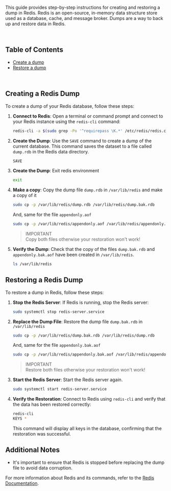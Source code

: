 This guide provides step-by-step instructions for creating and restoring a dump in Redis. Redis is an open-source, in-memory data structure store used as a database, cache, and message broker. Dumps are a way to back up and restore data in Redis.

<br />

## Table of Contents

- [Create a dump](#create-a-dump)
- [Restore a dump](#restore-a-dump)

<br />

## Creating a Redis Dump <a id="create-a-dump"></a>

To create a dump of your Redis database, follow these steps:

1. **Connect to Redis**: Open a terminal or command prompt and connect to your Redis instance using the `redis-cli` command:

   ```bash
   redis-cli -a $(sudo grep -Po '^requirepass \K.*' /etc/redis/redis.conf)
   ```

2. **Create the Dump**: Use the `SAVE` command to create a dump of the current database. This command saves the dataset to a file called `dump.rdb` in the Redis data directory.

   ```bash
   SAVE
   ```

3. **Create the Dump**: Exit redis environment

   ```bash
   exit
   ```

4. **Make a copy**: Copy the dump file `dump.rdb` in `/var/lib/redis` and make a copy of it

   ```bash
   sudo cp -p /var/lib/redis/dump.rdb /var/lib/redis/dump.bak.rdb
   ```

   And, same for the file `appendonly.aof`

   ```bash
   sudo cp -p /var/lib/redis/appendonly.aof /var/lib/redis/appendonly.bak.aof
   ```

   > IMPORTANT <br />
   > Copy both files otherwise your restoration won't work!

5. **Verify the Dump**: Check that the copy of the files `dump.bak.rdb` and `appendonly.bak.aof` have been created in `/var/lib/redis`.

   ```bash
   ls /var/lib/redis
   ```

## Restoring a Redis Dump <a id="restore-a-dump"></a>

To restore a dump in Redis, follow these steps:

1. **Stop the Redis Server**: If Redis is running, stop the Redis server:

   ```bash
   sudo systemctl stop redis-server.service
   ```

2. **Replace the Dump File**: Restore the dump file `dump.bak.rdb` in `/var/lib/redis`

   ```bash
   sudo cp -p /var/lib/redis/dump.bak.rdb /var/lib/redis/dump.rdb
   ```

   And, same for the file `appendonly.bak.aof`

   ```bash
   sudo cp -p /var/lib/redis/appendonly.bak.aof /var/lib/redis/appendonly.aof
   ```

   > IMPORTANT <br />
   > Restore both files otherwise your restoration won't work!

3. **Start the Redis Server**: Start the Redis server again.

   ```bash
   sudo systemctl start redis-server.service
   ```

4. **Verify the Restoration**: Connect to Redis using `redis-cli` and verify that the data has been restored correctly:

   ```bash
   redis-cli
   KEYS *
   ```

   This command will display all keys in the database, confirming that the restoration was successful.

## Additional Notes

- It's important to ensure that Redis is stopped before replacing the dump file to avoid data corruption.

For more information about Redis and its commands, refer to the [Redis Documentation](https://redis.io/documentation).
